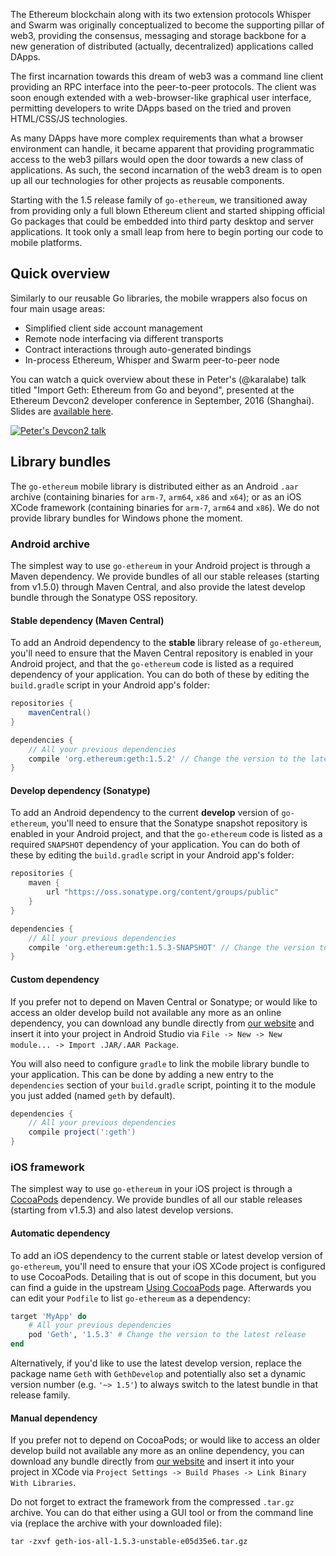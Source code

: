 The Ethereum blockchain along with its two extension protocols Whisper and Swarm was originally conceptualized to become the supporting pillar of web3, providing the consensus, messaging and storage backbone for a new generation of distributed (actually, decentralized) applications called DApps.

The first incarnation towards this dream of web3 was a command line client providing an RPC interface into the peer-to-peer protocols. The client was soon enough extended with a web-browser-like graphical user interface, permitting developers to write DApps based on the tried and proven HTML/CSS/JS technologies.

As many DApps have more complex requirements than what a browser environment can handle, it became apparent that providing programmatic access to the web3 pillars would open the door towards a new class of applications. As such, the second incarnation of the web3 dream is to open up all our technologies for other projects as reusable components.

Starting with the 1.5 release family of `go-ethereum`, we transitioned away from providing only a full blown Ethereum client and started shipping official Go packages that could be embedded into third party desktop and server applications. It took only a small leap from here to begin porting our code to mobile platforms.

## Quick overview

Similarly to our reusable Go libraries, the mobile wrappers also focus on four main usage areas:

- Simplified client side account management
- Remote node interfacing via different transports
- Contract interactions through auto-generated bindings
- In-process Ethereum, Whisper and Swarm peer-to-peer node

You can watch a quick overview about these in Peter's (@karalabe) talk titled "Import Geth: Ethereum from Go and beyond", presented at the Ethereum Devcon2 developer conference in September, 2016 (Shanghai). Slides are [available here](https://ethereum.karalabe.com/talks/2016-devcon.html).

[![Peter's Devcon2 talk](https://img.youtube.com/vi/R0Ia1U9Gxjg/0.jpg)](https://www.youtube.com/watch?v=R0Ia1U9Gxjg)

## Library bundles

The `go-ethereum` mobile library is distributed either as an Android `.aar` archive (containing binaries for `arm-7`, `arm64`, `x86` and `x64`); or as an iOS XCode framework (containing binaries for `arm-7`, `arm64` and `x86`). We do not provide library bundles for Windows phone the moment.

### Android archive

The simplest way to use `go-ethereum` in your Android project is through a Maven dependency. We provide bundles of all our stable releases (starting from v1.5.0) through Maven Central, and also provide the latest develop bundle through the Sonatype OSS repository.

#### Stable dependency (Maven Central)

To add an Android dependency to the **stable** library release of `go-ethereum`, you'll need to ensure that the Maven Central repository is enabled in your Android project, and that the `go-ethereum` code is listed as a required dependency of your application. You can do both of these by editing the `build.gradle` script in your Android app's folder:

```gradle
repositories {
    mavenCentral()
}

dependencies {
    // All your previous dependencies
    compile 'org.ethereum:geth:1.5.2' // Change the version to the latest release
}
```

#### Develop dependency (Sonatype)

To add an Android dependency to the current **develop** version of `go-ethereum`, you'll need to ensure that the Sonatype snapshot repository is enabled in your Android project, and that the `go-ethereum` code is listed as a required `SNAPSHOT` dependency of your application. You can do both of these by editing the `build.gradle` script in your Android app's folder:

```gradle
repositories {
    maven {
        url "https://oss.sonatype.org/content/groups/public"
    }
}

dependencies {
    // All your previous dependencies
    compile 'org.ethereum:geth:1.5.3-SNAPSHOT' // Change the version to the latest release
}
```

#### Custom dependency

If you prefer not to depend on Maven Central or Sonatype; or would like to access an older develop build not available any more as an online dependency, you can download any bundle directly from [our website](https://geth.ethereum.org/downloads/) and insert it into your project in Android Studio via `File -> New -> New module... -> Import .JAR/.AAR Package`.

You will also need to configure `gradle` to link the mobile library bundle to your application. This can be done by adding a new entry to the `dependencies` section of your `build.gradle` script, pointing it to the module you just added (named `geth` by default).

```gradle
dependencies {
    // All your previous dependencies
    compile project(':geth')
}
```

### iOS framework

The simplest way to use `go-ethereum` in your iOS project is through a [CocoaPods](https://cocoapods.org/) dependency. We provide bundles of all our stable releases (starting from v1.5.3) and also latest develop versions.

#### Automatic dependency

To add an iOS dependency to the current stable or latest develop version of `go-ethereum`, you'll need to ensure that your iOS XCode project is configured to use CocoaPods. Detailing that is out of scope in this document, but you can find a guide in the upstream [Using CocoaPods](https://guides.cocoapods.org/using/using-cocoapods.html) page. Afterwards you can edit your `Podfile` to list `go-ethereum` as a dependency:

```ruby
target 'MyApp' do
    # All your previous dependencies
    pod 'Geth', '1.5.3' # Change the version to the latest release
end
```

Alternatively, if you'd like to use the latest develop version, replace the package name `Geth` with `GethDevelop` and potentially also set a dynamic version number (e.g. `'~> 1.5'`) to always switch to the latest bundle in that release family.

#### Manual dependency

If you prefer not to depend on CocoaPods; or would like to access an older develop build not available any more as an online dependency, you can download any bundle directly from [our website](https://geth.ethereum.org/downloads/) and insert it into your project in XCode via `Project Settings -> Build Phases -> Link Binary With Libraries`.

Do not forget to extract the framework from the compressed `.tar.gz` archive. You can do that either using a GUI tool or from the command line via (replace the archive with your downloaded file):

```
tar -zxvf geth-ios-all-1.5.3-unstable-e05d35e6.tar.gz
```
